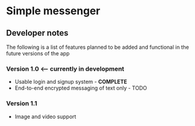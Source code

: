 # Simple messenger

## Developer notes

The following is a list of features planned to be added and functional in the future versions of the app


### Version 1.0 <-- currently in development

- Usable login and signup system - <b>COMPLETE</b>
- End-to-end encrypted messaging of text only - TODO


### Version 1.1

- Image and video support